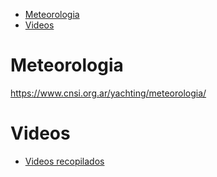 - [Meteorologia](#meteorologia)
- [Videos](#videos)

# Meteorologia

https://www.cnsi.org.ar/yachting/meteorologia/
 

# Videos

- [Videos recopilados](videos.md) 